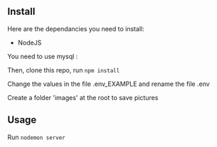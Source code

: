 ## Install ##

Here are the dependancies you need to install:
- NodeJS

You need to use mysql : 

Then, clone this repo, run `npm install`

Change the values in the file .env_EXAMPLE and rename the file .env

Create a folder 'images' at the root to save pictures

## Usage ##

Run `nodemon server`